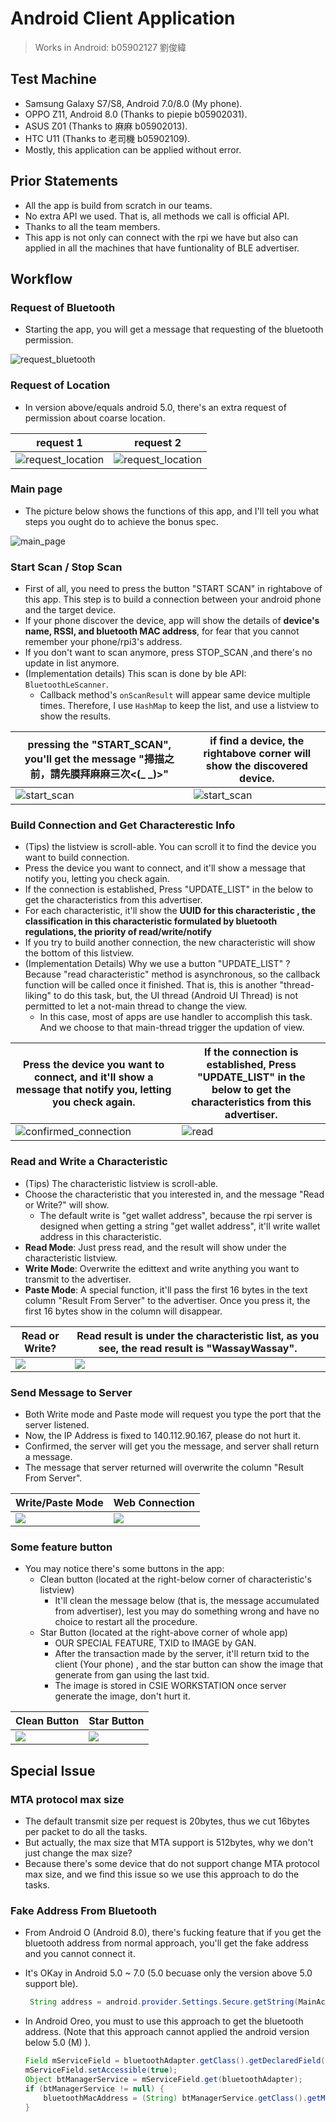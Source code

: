 Android Client Application
===

> Works in Android: b05902127 劉俊緯

## Test Machine

* Samsung Galaxy S7/S8, Android 7.0/8.0 (My phone).
* OPPO Z11, Android 8.0 (Thanks to piepie b05902031).
* ASUS Z01 (Thanks to 麻麻 b05902013).
* HTC U11 (Thanks to 老司機 b05902109).
* Mostly, this application can be applied without error.

## Prior Statements

* All the app is build from scratch in our teams.
* No extra API we used. That is, all methods we call is official API.
* Thanks to all the team members.
* This app is not only can connect with the rpi we have but also can applied in all the machines that have funtionality of BLE advertiser.

## Workflow

### Request of Bluetooth

* Starting the app, you will get a message that requesting of the bluetooth permission.

![request_bluetooth](img/request_bluetooth.jpg)

### Request of Location

* In version above/equals android 5.0, there's an extra request of permission about coarse location.  


|request 1| request 2|
|-|-|
|![request_location](img/request_location.jpg)|![request_location](img/request_location2.jpg)|

### Main page

* The picture below shows the functions of this app, and I'll tell you what steps you ought do to achieve the bonus spec.

![main_page](img/main_page.jpg)

### Start Scan / Stop Scan

* First of all, you need to press the button "START SCAN" in rightabove of this app. This step is to build a connection between your android phone and the target device.
* If your phone discover the device, app will show the details of **device's name, RSSI, and bluetooth MAC address**, for fear that you cannot remember your phone/rpi3's address.
* If you don't want to scan anymore, press STOP_SCAN ,and there's no update in list anymore.
* (Implementation details)  This scan is done by ble API: `BluetoothLeScanner`.
  * Callback method's `onScanResult` will appear same device multiple times. Therefore, I use `HashMap` to keep the list, and use a listview to show the results. 

| pressing the "START_SCAN", you'll get the message "掃描之前，請先膜拜麻麻三次<(_ _)>" | if find a device, the rightabove corner will show the discovered device. |
| ------------------------------------------------------------ | ------------------------------------------------------------ |
| ![start_scan](img/start_scan.jpg)                            | ![start_scan](img/read.jpg)                                  |

### Build Connection and Get Characterestic Info

* (Tips) the listview is scroll-able. You can scroll it to find the device you want to build connection.
* Press the device you want to connect, and it'll show a message that notify you, letting you check again.
* If the connection is established, Press "UPDATE_LIST" in the below to get the characteristics from this advertiser.
* For each characteristic, it'll show the **UUID for this characteristic , the classification in this characteristic formulated by bluetooth regulations, the priority of read/write/notify**
* If you try to build another connection, the new characteristic will show the bottom of this listview.
* (Implementation Details) Why we use a button "UPDATE_LIST" ? Because "read characteristic" method is asynchronous, so the callback function will be called once it finished. That is, this is another "thread-liking" to do this task, but, the UI thread (Android UI Thread) is not permitted to let a not-main thread to change the view.
  * In this case, most of apps are use handler to accomplish this task. And we choose to that main-thread trigger the updation of view.   

|Press the device you want to connect, and it'll show a message that notify you, letting you check again.|If the connection is established, Press "UPDATE_LIST" in the below to get the characteristics from this advertiser.|
|-|-|
|![confirmed_connection](img/confirmed_connection.jpg)|![read](img/read.jpg)|

### Read and Write a  Characteristic 

* (Tips) The characteristic listview is scroll-able.
* Choose the characteristic that you interested in, and the message "Read or Write?" will show.
  * The default write is "get wallet address", because the rpi server is designed when getting a string "get wallet address", it'll write wallet address in this characteristic.
* **Read Mode**: Just press read, and the result will show under the characteristic listview.
* **Write Mode**: Overwrite the edittext and write anything you want to transmit to the advertiser.
* **Paste Mode**: A special function, it'll pass the first 16 bytes in the text column "Result From Server" to the advertiser. Once you press it, the first 16 bytes show in the column will disappear.

|Read or Write? |Read result is under the characteristic list, as you see, the read result is "WassayWassay".|
|-|-|
|![](img/read_write.jpg)|![](img/read.jpg)|

### Send Message to Server
* Both Write mode and Paste mode will request you type the port that the server listened.
* Now, the IP Address is fixed to 140.112.90.167, please do not hurt it.
* Confirmed, the server will get you the message, and server shall return a message.
* The message that server returned will overwrite the column "Result From Server". 


|Write/Paste Mode|Web Connection|
|-|-|
|![](img/web_connect.jpg)|![](img/web_connect.jpg)|

### Some feature button

* You may notice there's some buttons in the app:
  * Clean button (located at the right-below corner of characteristic's listview)
    * It'll clean the message below (that is, the message accumulated from advertiser), lest you may do something wrong and have no choice to restart all the procedure.
  * Star Button (located at the right-above corner of whole app)
    * OUR SPECIAL FEATURE, TXID to IMAGE by GAN.
    * After the transaction made by the server, it'll return txid to the client (Your phone) , and the star button can show the image that generate from gan using the last txid.
    * The image is stored in CSIE WORKSTATION once server generate the image, don't hurt it. 

|Clean Button|Star Button|
|-|-|
|![](img/read.jpg)|![](img/star.jpg)|

## Special Issue
### MTA protocol max size

* The default transmit size per request is 20bytes, thus we cut 16bytes per packet to do all the tasks.
* But actually, the max size that MTA support is 512bytes, why we don't just change the max size?
* Because there's some device that do not support change MTA protocol max size, and we find this issue so we use this approach to do the tasks.

### Fake Address From Bluetooth

* From Android O (Android 8.0), there's fucking feature that if you get the bluetooth address from normal approach, you'll get the fake address and you cannot connect it.

* It's OKay in Android 5.0 ~ 7.0 (5.0 becuase only the version above 5.0 support ble).

  ```java
   String address = android.provider.Settings.Secure.getString(MainActivity.this.getContentResolver(), "bluetooth_address");
  ```

* In Android Oreo, you must to use this approach to get the bluetooth address. (Note that this approach cannot applied the android version below 5.0 (M) ).

  ```java
  Field mServiceField = bluetoothAdapter.getClass().getDeclaredField("mService");
  mServiceField.setAccessible(true);
  Object btManagerService = mServiceField.get(bluetoothAdapter);
  if (btManagerService != null) {
      bluetoothMacAddress = (String) btManagerService.getClass().getMethod("getAddress").invoke(btManagerService);
  }
  ```


